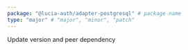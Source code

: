 ```yaml
---
package: "@lucia-auth/adapter-postgresql" # package name
type: "major" # "major", "minor", "patch"
---
```


Update version and peer dependency